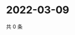 # 2022-03-09

共 0 条

<!-- BEGIN WEIBO -->
<!-- 最后更新时间 Wed Mar 09 2022 05:08:45 GMT+0800 (China Standard Time) -->

<!-- END WEIBO -->
